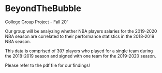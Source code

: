 # BeyondTheBubble
College Group Project - Fall 20'

Our group will be analyzing whether NBA players salaries for the 2019-2020 NBA season are correlated to their performance statistics in the 2018-2019 NBA season. 

This data is comprised of 307 players who played for a single team during the 2018-2019 season and signed with one team for the 2019-2020 season.

Please refer to the pdf file for our findings!

